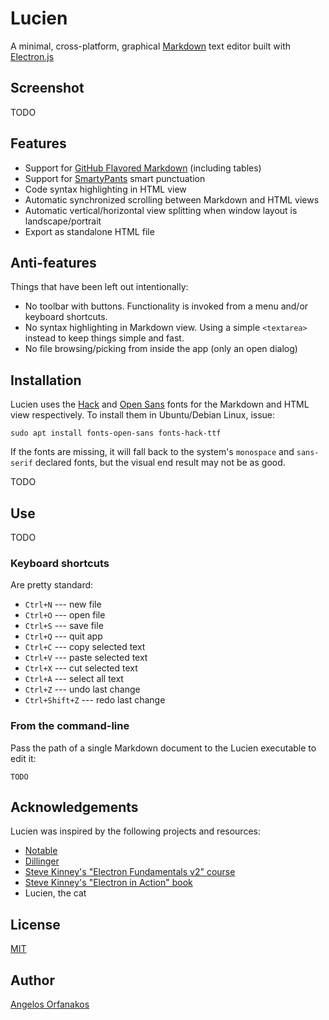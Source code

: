 # Lucien

A minimal, cross-platform, graphical [Markdown][] text editor built with [Electron.js](https://commonmark.org/)

## Screenshot

TODO

## Features

- Support for [GitHub Flavored Markdown](https://github.github.com/gfm/) (including tables)
- Support for [SmartyPants](https://daringfireball.net/projects/smartypants/) smart punctuation
- Code syntax highlighting in HTML view
- Automatic synchronized scrolling between Markdown and HTML views
- Automatic vertical/horizontal view splitting when window layout is landscape/portrait
- Export as standalone HTML file

## Anti-features

Things that have been left out intentionally:

- No toolbar with buttons. Functionality is invoked from a menu and/or keyboard shortcuts.
- No syntax highlighting in Markdown view. Using a simple `<textarea>` instead to keep things simple and fast.
- No file browsing/picking from inside the app (only an open dialog)

## Installation

Lucien uses the [Hack](https://sourcefoundry.org/hack/) and [Open Sans](https://fonts.google.com/specimen/Open+Sans) fonts for the Markdown and HTML view respectively. To install them in Ubuntu/Debian Linux, issue:

```shell
sudo apt install fonts-open-sans fonts-hack-ttf
```

If the fonts are missing, it will fall back to the system's `monospace` and `sans-serif` declared fonts, but the visual end result may not be as good.

TODO

## Use

TODO

### Keyboard shortcuts

Are pretty standard:

- `Ctrl+N` --- new file
- `Ctrl+O` --- open file
- `Ctrl+S` --- save file
- `Ctrl+Q` --- quit app
- `Ctrl+C` --- copy selected text
- `Ctrl+V` --- paste selected text
- `Ctrl+X` --- cut selected text
- `Ctrl+A` --- select all text
- `Ctrl+Z` --- undo last change
- `Ctrl+Shift+Z` --- redo last change

### From the command-line

Pass the path of a single Markdown document to the Lucien executable to edit it:

```shell
TODO
```

## Acknowledgements

Lucien was inspired by the following projects and resources:

- [Notable](https://github.com/notable/notable)
- [Dillinger](https://dillinger.io/)
- [Steve Kinney's "Electron Fundamentals v2" course](https://frontendmasters.com/courses/electron-v2/)
- [Steve Kinney's "Electron in Action" book](https://www.manning.com/books/electron-in-action)
- Lucien, the cat

## License

[MIT](https://github.com/agorf/lucien/blob/master/LICENSE.txt)

## Author

[Angelos Orfanakos](https://angelos.dev)

[Markdown]: https://commonmark.org/